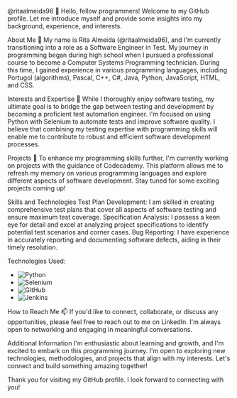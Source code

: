 @ritaalmeida96
👋 Hello, fellow programmers! Welcome to my GitHub profile. Let me introduce myself and provide some insights into my background, experience, and interests.

About Me
🌱 My name is Rita Almeida (@ritaalmeida96), and I'm currently transitioning into a role as a Software Engineer in Test. My journey in programming began during high school when I pursued a professional course to become a Computer Systems Programming technician. During this time, I gained experience in various programming languages, including Portugol (algorithms), Pascal, C++, C#, Java, Python, JavaScript, HTML, and CSS.

Interests and Expertise
👀 While I thoroughly enjoy software testing, my ultimate goal is to bridge the gap between testing and development by becoming a proficient test automation engineer. I'm focused on using Python with Selenium to automate tests and improve software quality. I believe that combining my testing expertise with programming skills will enable me to contribute to robust and efficient software development processes.

Projects
💞️ To enhance my programming skills further, I'm currently working on projects with the guidance of Codecademy. This platform allows me to refresh my memory on various programming languages and explore different aspects of software development. Stay tuned for some exciting projects coming up!

Skills and Technologies
Test Plan Development: I am skilled in creating comprehensive test plans that cover all aspects of software testing and ensure maximum test coverage.
Specification Analysis: I possess a keen eye for detail and excel at analyzing project specifications to identify potential test scenarios and corner cases.
Bug Reporting: I have experience in accurately reporting and documenting software defects, aiding in their timely resolution.

Technologies Used:
- ![Python](https://img.shields.io/badge/-Python-blue)
- ![Selenium](https://img.shields.io/badge/-Selenium-green)
- ![GitHub](https://img.shields.io/badge/-GitHub-orange)
- ![Jenkins](https://img.shields.io/badge/-Jenkins-yellow)

How to Reach Me
📫 If you'd like to connect, collaborate, or discuss any opportunities, please feel free to reach out to me on LinkedIn. I'm always open to networking and engaging in meaningful conversations.

Additional Information
I'm enthusiastic about learning and growth, and I'm excited to embark on this programming journey. I'm open to exploring new technologies, methodologies, and projects that align with my interests. Let's connect and build something amazing together!

Thank you for visiting my GitHub profile. I look forward to connecting with you!

<!---
ritaalmeida96/ritaalmeida96 is a ✨ special ✨ repository because its `README.md` (this file) appears on your GitHub profile.
You can click the Preview link to take a look at your changes.
--->
